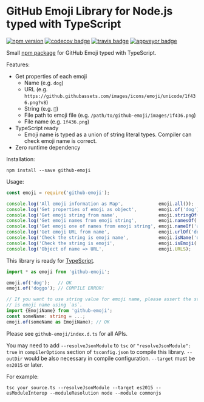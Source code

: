 GitHub Emoji Library for Node.js typed with TypeScript
======================================================
[![npm version][]][npm]
[![codecov badge][]][codecov]
[![travis badge][]][travis]
[![appveyor badge][]][appveyor]

Small [npm package](https://www.npmjs.com/package/github-emoji) for GitHub Emoji typed with TypeScript.

Features:

- Get properties of each emoji
  - Name (e.g. `dog`)
  - URL (e.g. `https://github.githubassets.com/images/icons/emoji/unicode/1f436.png?v8`)
  - String (e.g. `🐶`)
  - File path to emoji file (e.g. `/path/to/github-emoji/images/1f436.png`)
  - File name (e.g. `1f436.png`)
- TypeScript ready
  - Emoji name is typed as a union of string literal types. Compiler can check emoji name is correct.
- Zero runtime dependency

Installation:

```
npm install --save github-emoji
```

Usage:

```javascript
const emoji = require('github-emoji');

console.log('All emoji information as Map',             emoji.all());           // Map{ '+1' => {...}, ... }
console.log('Get properties of emoji as object',        emoji.of('dog'));       // { string: '🐶', ... }
console.log('Get emoji string from name',               emoji.stringOf('dog')); // '🐶'
console.log('Get emoji names from emoji string',        emoji.namesOf('👍'));   // ['+1', 'thumbsup']
console.log('Get emoji one of names from emoji string', emoji.nameOf('👍'));    // '+1'
console.log('Get emoji URL from name',                  emoji.urlOf('dog'));    // 'https://...'
console.log('Check the string is emoji name',           emoji.isName('dog'));   // true
console.log('Check the string is emoji',                emoji.isEmoji('🐶'));   // true
console.log('Object of name => URL',                    emoji.URLS);            // { '+1': 'https://...', ... }
```

This library is ready for [TypeScript](https://www.typescriptlang.org/).

```typescript
import * as emoji from 'github-emoji';

emoji.of('dog');   // OK
emoji.of('doggo'); // COMPILE ERROR!

// If you want to use string value for emoji name, please assert the string value
// is emoji name using `as`.
import {EmojiName} from 'github-emoji';
const someName: string = ...;
emoji.of(someName as EmojiName); // OK
```

Please see `github-emoji/index.d.ts` for all APIs.

You may need to add `--resolveJsonModule` to `tsc` or `"resolveJsonModule": true` in `compilerOptions`
section of `tsconfig.json` to compile this library. `--outDir` would be also necessary in compile
configuration. `--target` must be `es2015` or later.

For example:

```
tsc your_source.ts --resolveJsonModule --target es2015 --esModuleInterop --moduleResolution node --module commonjs
```


[npm version]: https://badge.fury.io/js/github-emoji.svg
[npm]: https://www.npmjs.com/package/github-emoji
[travis badge]: https://travis-ci.org/rhysd/node-github-emoji.svg?branch=master
[travis]: https://travis-ci.org/rhysd/node-github-emoji
[appveyor badge]: https://ci.appveyor.com/api/projects/status/xaq1x7rid0ikbixq/branch/master?svg=true
[appveyor]: https://ci.appveyor.com/project/rhysd/node-github-emoji/branch/master
[codecov badge]: https://codecov.io/gh/rhysd/node-github-emoji/branch/master/graph/badge.svg
[codecov]: https://codecov.io/gh/rhysd/node-github-emoji
